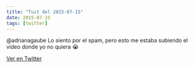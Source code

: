 ```yaml
---
title: "Tuit del 2015-07-15"
date: 2015-07-15
tags: [twitter]
---
```


@adrianagaube Lo siento por el spam, pero esto me estaba subiendo el video donde yo no quiera 😭



[Ver en Twitter](https://twitter.com/i/web/status/621392378658713600)

